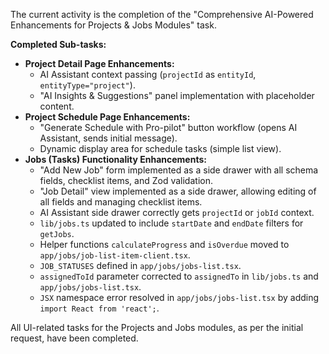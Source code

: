 The current activity is the completion of the "Comprehensive AI-Powered Enhancements for Projects & Jobs Modules" task.

**Completed Sub-tasks:**
*   **Project Detail Page Enhancements:**
    *   AI Assistant context passing (`projectId` as `entityId`, `entityType="project"`).
    *   "AI Insights & Suggestions" panel implementation with placeholder content.
*   **Project Schedule Page Enhancements:**
    *   "Generate Schedule with Pro-pilot" button workflow (opens AI Assistant, sends initial message).
    *   Dynamic display area for schedule tasks (simple list view).
*   **Jobs (Tasks) Functionality Enhancements:**
    *   "Add New Job" form implemented as a side drawer with all schema fields, checklist items, and Zod validation.
    *   "Job Detail" view implemented as a side drawer, allowing editing of all fields and managing checklist items.
    *   AI Assistant side drawer correctly gets `projectId` or `jobId` context.
    *   `lib/jobs.ts` updated to include `startDate` and `endDate` filters for `getJobs`.
    *   Helper functions `calculateProgress` and `isOverdue` moved to `app/jobs/job-list-item-client.tsx`.
    *   `JOB_STATUSES` defined in `app/jobs/jobs-list.tsx`.
    *   `assignedToId` parameter corrected to `assignedTo` in `lib/jobs.ts` and `app/jobs/jobs-list.tsx`.
    *   `JSX` namespace error resolved in `app/jobs/jobs-list.tsx` by adding `import React from 'react';`.

All UI-related tasks for the Projects and Jobs modules, as per the initial request, have been completed.

